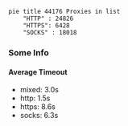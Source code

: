 
```mermaid
pie title 44176 Proxies in list
    "HTTP" : 24826
    "HTTPS": 6428
    "SOCKS" : 18018
```

### Some Info
#### Average Timeout

- mixed: 3.0s
- http: 1.5s
- https: 8.6s
- socks: 6.3s